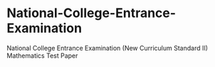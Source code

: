 # National-College-Entrance-Examination
National College Entrance Examination (New Curriculum Standard II) Mathematics Test Paper

